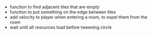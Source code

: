 - function to find adjacent tiles that are empty
- function to put something on the edge between tiles
- add velocity to player when entering a room, to expel them from the room
- wait until all resources load before tweening circle

